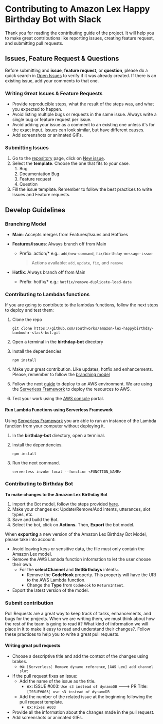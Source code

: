 # Contributing to Amazon Lex Happy Birthday Bot with Slack

Thank you for reading the contributing guide of the project. It will help you to make great contributions like reporting issues, creating feature request, and submitting pull requests.

## Issues, Feature Request & Questions

Before submitting  and **issue**, **feature request**, or **question**, please do a quick search in [Open Issues](https://github.com/southworks/amazon-lex-happybirthday-bamboohr-slack-bot/issues?q=is%3Aopen+is%3Aissue) to verify if it was already created. If there is an existing issue, add your comments to that one. 

### Writing Great Issues & Feature Requests

- Provide reproducible steps, what the result of the steps was, and what you expected to happen.
- Avoid listing multiple bugs or requests in the same issue. Always write a single bug or feature request per issue. 
- Avoid adding your issue as a comment to an existing one unless it's for the exact input. Issues can look similar, but have different causes.
- Add screenshots or animated GIFs.

### Submitting Issues 

1. Go to the [repository](https://github.com/southworks/amazon-lex-happybirthday-bamboohr-slack-bot) page, click on [New issue](https://github.com/southworks/amazon-lex-happybirthday-bamboohr-slack-bot/issues).
2. Select the **template**. Choose the one that fits to your case. 
   1. Bug
   2. Documentation Bug
   3. Feature request
   4. Question
3. Fill the issue template. Remember to follow the best practices to write Issues and Feature requests.



## Develop Guidelines

### Branching Model

- **Main**: Accepts merges from Features/Issues and Hotfixes
- **Features/Issues**: Always branch off from Main
  
  - Prefix: action/* e.g.: `add/new-command`, `fix/birthday-message-issue`
  
    >  Actions available: `add`, `update`, `fix`, and `remove`
- **Hotfix**: Always branch off from Main
  
  - Prefix: hotfix/* e.g.: `hotfix/remove-duplicate-load-data`



### Contributing to Lambdas functions

If you are going to contribute to the lambdas functions, follow the next steps to deploy and test them:

1. Clone the repo

   ```
   git clone https://github.com/southworks/amazon-lex-happybirthday-bamboohr-slack-bot.git
   ```

2.  Open a terminal in the **birthday-bot** directory

3. Install the dependencies

   ```
   npm install
   ```

4. Make your great contribution. Like updates, hotfix and enhancements. Please, remember to follow the [branching model](#branching-model)

5. Follow the next [guide](https://github.com/southworks/amazon-lex-happybirthday-bamboohr-slack-bot/blob/main/docs/serverless.md) to deploy to an AWS environment. We are using the [Serverless Framework](https://www.serverless.com/open-source/) to deploy the resources to AWS.

6. Test your work using the [AWS console](https://console.aws.amazon.com) portal.

#### Run Lambda Functions using Serverless Framework

Using  [Serverless Framework](https://www.serverless.com/open-source/) you are able to run an instance of the Lambda function from your computer without deploying it. 

1. In the **birthday-bot** directory, open a terminal.

2. Install the dependencies.

   ```
   npm install
   ```

3. Run the next command.

   ```
   serverless invoke local --function <FUNCTION_NAME>
   ```



### Contributing to Birthday Bot

**To make changes to the Amazon Lex Birthday Bot**

1. Import the Bot model, follow the steps provided [here](https://github.com/southworks/amazon-lex-happybirthday-bamboohr-slack-bot/blob/main/birthday-bot/README.md#import-amazon-lex-bot).
2. Make your changes ex: Update/Remove/Add intents, utterances, slot types, etc.
3. Save and build the Bot.
4. Select the bot, click on **Actions**. Then, **Export** the bot model.

When **exporting** a new version of the Amazon Lex Birthday Bot Model, please take into account:

- Avoid leaving keys or sensitive data, the file must only contain the Amazon Lex model. 
- Remove the AWS Lambda function information to let the user choose their own. 
  - For the **selectChannel** and **GetBirthdays** intents:.
    - Remove the **CodeHook** property. This property will have the URI to the AWS Lambda function. 
    - Change the **Type** from `CodeHook` to `ReturnIntent`.
- Export the latest version of the model.



### **Submit contribution** 

Pull Requests are a great way to keep track of tasks, enhancements, and bugs for the projects. When we are writing them, we must think about how the rest of the team is going to read it? What kind of information we will place in it to make it easy to read and understand their changes?. Follow these practices to help you to write a great pull requests. 

#### Writing great pull requests

- Choose a descriptive title and add the context of the changes using brakes. 
  - ex: `[Serverless] Remove dynamo reference`, `[AWS Lex] add channel slot`
- If the pull request fixes an issue:
  - Add the name of the issue as the title. 
    - ex: ISSUE #003: `Use s3 instead of dynamoDB` ---> PR Title: `[ISSUE#003] use s3 instead of dynamoDB`
  - Add the number of the related issue at the beginning following the pull request template.
    - ex: `Fixes #003` 
- Provide all the information about the changes made in the pull request.
- Add screenshots or animated GIFs.
